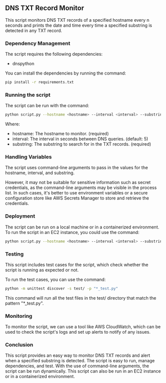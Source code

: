 ## DNS TXT Record Monitor

This script monitors DNS TXT records of a specified hostname every n seconds and prints the date and time every time a specified substring is detected in any TXT record.

### Dependency Management

The script requires the following dependencies:

- dnspython

You can install the dependencies by running the command:
```bash
pip install -r requirements.txt
```
### Running the script
The script can be run with the command:

```bash
python script.py --hostname <hostname> --interval <interval> --substring <substring>
```
Where:

- hostname: The hostname to monitor. (required)
- interval: The interval in seconds between DNS queries. (default: 5)
- substring: The substring to search for in the TXT records. (required)

### Handling Variables
The script uses command-line arguments to pass in the values for the hostname, interval, and substring.

However, it may not be suitable for sensitive information such as secret credentials, as the command-line arguments may be visible in the process list. In such cases, it's better to use environment variables or a secure configuration store like AWS Secrets Manager to store and retrieve the credentials.

### Deployment
The script can be run on a local machine or in a containerized environment. To run the script in an EC2 instance, you could use the command:

```bash
python script.py --hostname <hostname> --interval <interval> --substring <substring>
```

### Testing
This script includes test cases for the script, which check whether the script is running as expected or not.

To run the test cases, you can use the command:

```bash
python -m unittest discover -s test/ -p "*_test.py"
```

This command will run all the test files in the test/ directory that match the pattern "*_test.py".

### Monitoring
To monitor the script, we can use a tool like AWS CloudWatch, which can be used to check the script's logs and set up alerts to notify of any issues.

### Conclusion
This script provides an easy way to monitor DNS TXT records and alert when a specified substring is detected. The script is easy to run, manage dependencies, and test. With the use of command-line arguments, the script can be run dynamically. This script can also be run in an EC2 instance or in a containerized environment.
